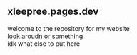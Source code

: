 ## xleepree.pages.dev

welcome to the repository for my website<br>
look aroudn or something<br>
idk what else to put here
